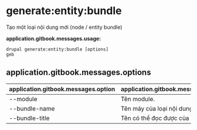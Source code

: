 # generate:entity:bundle
Tạo một loại nội dung mới (node / entity bundle)

**application.gitbook.messages.usage:**
```
drupal generate:entity:bundle [options]
geb
```

## application.gitbook.messages.options
application.gitbook.messages.option | application.gitbook.messages.details
-------|-------------
--module | Tên module.
--bundle-name | Tên máy của loại nội dung
--bundle-title | Tên có thể đọc được của loại nội dung
